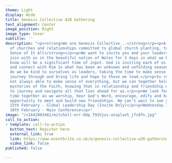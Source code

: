 ```yaml
---
theme: Light
display: Wide
title: Genesis Collective A20 Gathering
text_alignment: Center
image_position: Right
image_type: Cover
subtitle: ''
description: "<p><strong>We are Genesis Collective...</strong></p><p>A collective
  of churches and relationships committed to global church planting, together.</p><p></p><p><strong>Making
  Sense of It All</strong></p><p>We want to invite you and your leadership team, to
  join with us in the beautiful nation of Wales for 3 days in what we believe and
  know will be a significant time of input. God is inviting each of us to pause, dwell
  and connect with Him in what has been an unknown and unfolding season.</p><p>How
  do we be kind to ourselves as leaders, taking the time to make sense of what we
  journey through and bring life and hope to those we lead.</p><p>In reality we are
  not always able to make sense of everything, but we can together hold on to the
  mysteries of the Faith, knowing that in relationship and friendship we are able
  to journey and navigate all that lies ahead for us.</p><p>We look forward to this
  time together as we worship, hear God's Word, encourage, edify and have fun. A great
  opportunity to meet and build new friendships. We can’t wait to see you there.</p><p><strong>Schedule:</strong></p><p>Tuesday
  15th February - Global Leadership Day (Invite Only)</p><p>Wednesday 16th - Friday
  18th February - Main Conference</p>"
image: "/v1642003461/mitchell-orr-Ddp_T92Vjus-unsplash_jfc8fn.jpg"
call_to_action:
- template: call-to-action
  button_text: Register here
  external_link: true
  link: https://www.eventbrite.co.uk/e/genesis-collective-a20-gathering-tickets-244321350737
  video_link: false
published: false

---
```

